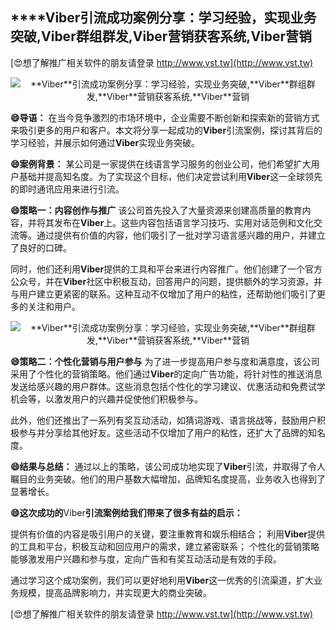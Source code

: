 ## ****Viber**引流成功案例分享：学习经验，实现业务突破,**Viber**群组群发,**Viber**营销获客系统,**Viber**营销**

[😍想了解推广相关软件的朋友请登录 http://www.vst.tw](http://www.vst.tw)

 <center><img src="https://vst.tw/MP4/tuiguang/png/2.png" alt="**Viber**引流成功案例分享：学习经验，实现业务突破,**Viber**群组群发,**Viber**营销获客系统,**Viber**营销"></center>

**😄导语：**
在当今竞争激烈的市场环境中，企业需要不断创新和探索新的营销方式来吸引更多的用户和客户。本文将分享一起成功的**Viber**引流案例，探讨其背后的学习经验，并展示如何通过**Viber**实现业务突破。

**😄案例背景：**
某公司是一家提供在线语言学习服务的创业公司，他们希望扩大用户基础并提高知名度。为了实现这个目标，他们决定尝试利用**Viber**这一全球领先的即时通讯应用来进行引流。

**😄策略一：内容创作与推广**
该公司首先投入了大量资源来创建高质量的教育内容，并将其发布在**Viber**上。这些内容包括语言学习技巧、实用对话范例和文化交流等。通过提供有价值的内容，他们吸引了一批对学习语言感兴趣的用户，并建立了良好的口碑。

同时，他们还利用**Viber**提供的工具和平台来进行内容推广。他们创建了一个官方公众号，并在**Viber**社区中积极互动，回答用户的问题，提供额外的学习资源，并与用户建立更紧密的联系。这种互动不仅增加了用户的粘性，还帮助他们吸引了更多的关注和用户。

 <center><img src="https://vst.tw/MP4/tuiguang/png/8.png" alt="**Viber**引流成功案例分享：学习经验，实现业务突破,**Viber**群组群发,**Viber**营销获客系统,**Viber**营销"></center>

**😄策略二：个性化营销与用户参与**
为了进一步提高用户参与度和满意度，该公司采用了个性化的营销策略。他们通过**Viber**的定向广告功能，将针对性的推送消息发送给感兴趣的用户群体。这些消息包括个性化的学习建议、优惠活动和免费试学机会等，以激发用户的兴趣并促使他们积极参与。

此外，他们还推出了一系列有奖互动活动，如猜词游戏、语言挑战等，鼓励用户积极参与并分享给其他好友。这些活动不仅增加了用户的粘性，还扩大了品牌的知名度。

**😄结果与总结：**
通过以上的策略，该公司成功地实现了**Viber**引流，并取得了令人瞩目的业务突破。他们的用户基数大幅增加，品牌知名度提高，业务收入也得到了显著增长。

**😄这次成功的**Viber**引流案例给我们带来了很多有益的启示：**

提供有价值的内容是吸引用户的关键，要注重教育和娱乐相结合；
利用**Viber**提供的工具和平台，积极互动和回应用户的需求，建立紧密联系；
个性化的营销策略能够激发用户兴趣和参与度，定向广告和有奖互动活动是有效的手段。

通过学习这个成功案例，我们可以更好地利用**Viber**这一优秀的引流渠道，扩大业务规模，提高品牌影响力，并实现更大的商业突破。

[😍想了解推广相关软件的朋友请登录 http://www.vst.tw](http://www.vst.tw)



